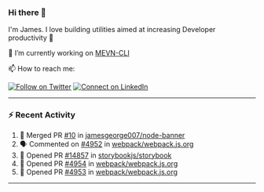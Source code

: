 ### Hi there 👋

I'm James. I love building utilities aimed at increasing Developer productivity :raised_hands: 

🔭 I’m currently working on [MEVN-CLI](https://github.com/madlabsinc/mevn-cli)

📫 How to reach me:

[![Follow on Twitter](https://img.shields.io/badge/--twitter?label=Twitter&logo=Twitter&style=social)](https://twitter.com/james_madhacks) [![Connect on LinkedIn](https://img.shields.io/badge/--linkedin?label=LinkedIn&logo=LinkedIn&style=social)](https://www.linkedin.com/in/jamesgeorge007)

---

### :zap: Recent Activity

<!--START_SECTION:activity-->
1. 🎉 Merged PR [#10](https://github.com/jamesgeorge007/node-banner/pull/10) in [jamesgeorge007/node-banner](https://github.com/jamesgeorge007/node-banner)
2. 🗣 Commented on [#4952](https://github.com/webpack/webpack.js.org/issues/4952) in [webpack/webpack.js.org](https://github.com/webpack/webpack.js.org)
3. 💪 Opened PR [#14857](https://github.com/storybookjs/storybook/pull/14857) in [storybookjs/storybook](https://github.com/storybookjs/storybook)
4. 💪 Opened PR [#4954](https://github.com/webpack/webpack.js.org/pull/4954) in [webpack/webpack.js.org](https://github.com/webpack/webpack.js.org)
5. 💪 Opened PR [#4953](https://github.com/webpack/webpack.js.org/pull/4953) in [webpack/webpack.js.org](https://github.com/webpack/webpack.js.org)
<!--END_SECTION:activity-->

---

<!--
**jamesgeorge007/jamesgeorge007** is a ✨ _special_ ✨ repository because its `README.md` (this file) appears on your GitHub profile.

Here are some ideas to get you started:

- 🌱 I’m currently learning ...
- 👯 I’m looking to collaborate on ...
- 🤔 I’m looking for help with ...
- 💬 Ask me about ...
- 😄 Pronouns: ...
- ⚡ Fun fact: ...
-->
